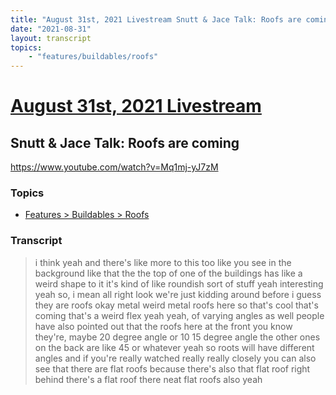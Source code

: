 ```yaml
---
title: "August 31st, 2021 Livestream Snutt & Jace Talk: Roofs are coming"
date: "2021-08-31"
layout: transcript
topics:
    - "features/buildables/roofs"
---
```

# [August 31st, 2021 Livestream](../2021-08-31.md)
## Snutt & Jace Talk: Roofs are coming
https://www.youtube.com/watch?v=Mq1mj-yJ7zM

### Topics
* [Features > Buildables > Roofs](../topics/features/buildables/roofs.md)

### Transcript

> i think yeah and there's like more to this too like you see in the background like that the the top of one of the buildings has like a weird shape to it it's kind of like roundish sort of stuff yeah interesting yeah so, i mean all right look we're just kidding around before i guess they are roofs okay metal weird metal roofs here so that's cool that's coming that's a weird flex yeah yeah, of varying angles as well people have also pointed out that the roofs here at the front you know they're, maybe 20 degree angle or 10 15 degree angle the other ones on the back are like 45 or whatever yeah so roots will have different angles and if you're really watched really really closely you can also see that there are flat roofs because there's also that flat roof right behind there's a flat roof there neat flat roofs also yeah
